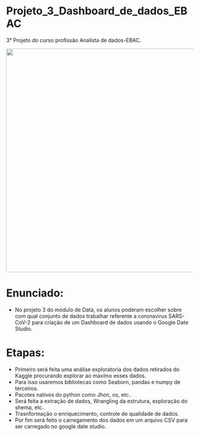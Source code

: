 # Projeto_3_Dashboard_de_dados_EBAC
3° Projeto do curso profissão Analista de dados-EBAC.

<div align="center">
<img src="https://user-images.githubusercontent.com/97195240/207979725-80fd0f2e-a623-46cf-8a79-a1f74e06f950.png" width="600px" />
</div>

# Enunciado:

- No projeto 3 do módulo de Data, os alunos poderam escolher sobre com qual conjunto de dados trabalhar referente a coronavirus SARS-CoV-2 para criação de um Dashboard de dados usando o Google Date Studio.

# Etapas:

- Primeiro será feita uma análise exploratoria dos dados retirados do Kaggle procurando explorar ao maxímo esses dados.
- Para isso usaremos bibliotecas como Seaborn, pandas e numpy de terceiros.
- Pacotes nativos do python como Jhon, os, etc..
- Será feita a extração de dados, Wrangling da estrutura, exploração do shema, etc..
- Trasnformação o enriquecimento, controle de qualidade de dados.
- Por fim será feito o carregamento dos dados em um arquivo CSV para ser carregado no google date studio.
